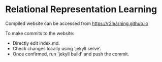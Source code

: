 # Relational Representation Learning

Compiled website can be accessed from https://r2learning.github.io

To make commits to the website:
* Directly edit index.md.
* Check changes locally using 'jekyll serve'.
* Once confirmed, run 'jekyll build' and push the commit.

